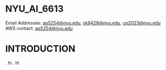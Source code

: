 # NYU_AI_6613
Email Addresses: ap5254@nyu.edu, sk9428@nyu.edu, up2023@nyu.edu
AWS contact: ap5254@nyu.edu
# INTRODUCTION
. hi
. hi
